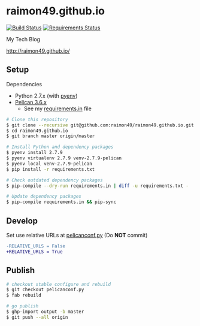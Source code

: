 raimon49.github.io
==================

[![Build Status](https://travis-ci.org/raimon49/raimon49.github.io.svg)](https://travis-ci.org/raimon49/raimon49.github.io)
[![Requirements Status](https://requires.io/github/raimon49/raimon49.github.io/requirements.svg?branch=source)](https://requires.io/github/raimon49/raimon49.github.io/requirements/?branch=source)

My Tech Blog

http://raimon49.github.io/

Setup
-----

Dependencies

* Python 2.7.x (with [pyenv](https://github.com/yyuu/pyenv))
* [Pelican 3.6.x](http://docs.getpelican.com/en/latest/index.html)
    * See my [requirements.in](requirements.in) file

```bash
# Clone this repository
$ git clone --recursive git@github.com:raimon49/raimon49.github.io.git
$ cd raimon49.github.io
$ git branch master origin/master

# Install Python and dependency packages
$ pyenv install 2.7.9
$ pyenv virtualenv 2.7.9 venv-2.7.9-pelican
$ pyenv local venv-2.7.9-pelican
$ pip install -r requirements.txt

# Check outdated dependency packages
$ pip-compile --dry-run requirements.in | diff -u requirements.txt -

# Update dependency packages
$ pip-compile requirements.in && pip-sync
```

Develop
-------

Set use relative URLs at [pelicanconf.py](pelicanconf.py) (Do **NOT** commit)

```diff
-RELATIVE_URLS = False
+RELATIVE_URLS = True
```

Publish
-------

```bash
# checkout stable configure and rebuild
$ git checkout pelicanconf.py
$ fab rebuild

# go publish
$ ghp-import output -b master
$ git push --all origin
```
